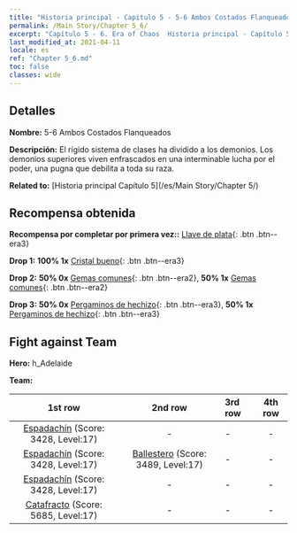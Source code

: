 ```yaml
---
title: "Historia principal - Capítulo 5 - 5-6 Ambos Costados Flanqueados"
permalink: /Main Story/Chapter 5_6/
excerpt: "Capítulo 5 - 6. Era of Chaos  Historia principal - Capítulo 5_6. 5-6 Ambos Costados Flanqueados"
last_modified_at: 2021-04-11
locale: es
ref: "Chapter 5_6.md"
toc: false
classes: wide
---
```


## Detalles

 **Nombre:** 5-6 Ambos Costados Flanqueados

 **Descripción:** El rígido sistema de clases ha dividido a los demonios. Los demonios superiores viven enfrascados en una interminable lucha por el poder, una pugna que debilita a toda su raza.

 **Related to:** [Historia principal Capítulo 5](/es/Main Story/Chapter 5/)

## Recompensa obtenida

 **Recompensa por completar por primera vez::** [Llave de plata](/es/Items/con_693/){: .btn .btn--era3}

 **Drop 1:** **100% 1x** [Cristal bueno](/es/Items/mat_17/){: .btn .btn--era3}

 **Drop 2:** **50% 0x** [Gemas comunes](/es/Items/mat_10/){: .btn .btn--era2}, **50% 1x** [Gemas comunes](/es/Items/mat_10/){: .btn .btn--era2}

 **Drop 3:** **50% 0x** [Pergaminos de hechizo](/es/Items/con_694/){: .btn .btn--era3}, **50% 1x** [Pergaminos de hechizo](/es/Items/con_694/){: .btn .btn--era3}


## Fight against Team
 **Hero:** h_Adelaide

 **Team:**


  | 1st row | 2nd row | 3rd row | 4th row |
  |:----:|:----:|:----|:----:|
  | [Espadachín](/es/units/Swordsman/) (Score: 3428, Level:17)  | - | - | - |
  | [Espadachín](/es/units/Swordsman/) (Score: 3428, Level:17)  | [Ballestero](/es/units/Marksman/) (Score: 3489, Level:17)  | - | - |
  | [Espadachín](/es/units/Swordsman/) (Score: 3428, Level:17)  | - | - | - |
  | [Catafracto](/es/units/Cavalier/) (Score: 5685, Level:17)  | - | - | - |


